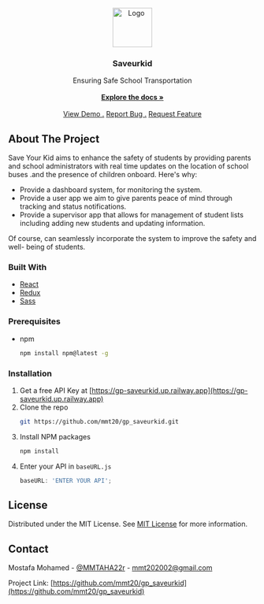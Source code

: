 <br/>
<div align="center">
<a href="https://github.com/ShaanCoding/ReadME-Generator">
<img src="https://i.ibb.co/YBrQMfD/GP-LOGO.png" alt="Logo" width="80" height="80">
</a>
<h3 align="center">Saveurkid</h3>
<p align="center">
Ensuring Safe School Transportation
<br/>
<br/>
<a href="https://drive.google.com/file/d/1GPBMdiLBiOvSEcXghoXNsPPF_5vwbwKF/view"><strong>Explore the docs »</strong></a>
<br/>
<br/>
<a href="https://saveurkid.vercel.app/">View Demo .</a>  
<a href="https://x.com/MMTAHA22">Report Bug .</a>
<a href="https://x.com/MMTAHA22">Request Feature</a>
</p>
</div>

## About The Project

Save Your Kid aims to enhance the safety of students by providing parents and school administrators with real time updates on the location of school buses .and the presence of children onboard.
Here's why:

- Provide a dashboard system, for monitoring the system.
- Provide a user app we aim to give parents peace of mind through tracking and status notifications.
- Provide a supervisor app that allows for management of student
  lists including adding new students and updating information.

Of course, can seamlessly incorporate the system to improve the safety and well- being of students.

### Built With

- [React](https://reactjs.org)
- [Redux](https://redux.js.org)
- [Sass](https://sass-lang.com)

### Prerequisites

- npm
  ```sh
  npm install npm@latest -g
  ```

### Installation

1. Get a free API Key at [https://gp-saveurkid.up.railway.app](https://gp-saveurkid.up.railway.app)
2. Clone the repo
   ```sh
   git https://github.com/mmt20/gp_saveurkid.git
   ```
3. Install NPM packages
   ```sh
   npm install
   ```
4. Enter your API in `baseURL.js`
   ```js
   baseURL: 'ENTER YOUR API';
   ```

## License

Distributed under the MIT License. See [MIT License](https://opensource.org/licenses/MIT) for more information.

## Contact

Mostafa Mohamed - [@MMTAHA22r](https://x.com/MMTAHA22) - mmt202002@gmail.com

Project Link: [https://github.com/mmt20/gp_saveurkid](https://github.com/mmt20/gp_saveurkid)
